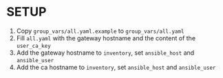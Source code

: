 SETUP
=========

1. Copy `group_vars/all.yaml.example` to `group_vars/all.yaml`
2. Fill `all.yaml` with the gateway hostname and the content of the `user_ca_key`
3. Add the gateway hostname to `inventory`, set `ansible_host` and `ansible_user`
4. Add the ca hostname to `inventory`, set `ansible_host` and `ansible_user`

